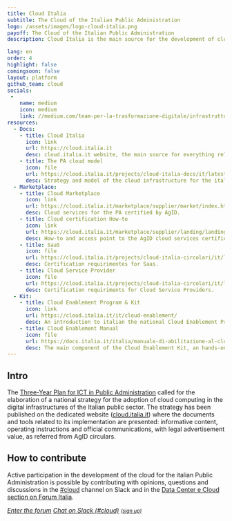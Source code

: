 ```yaml
---
title: Cloud Italia
subtitle: The Cloud of the Italian Public Administration
logo: /assets/images/logo-cloud-italia.png
payoff: The Cloud of the Italian Public Administration
description: Cloud Italia is the main source for the development of cloud computing in the digital infrastructures of the Italian public sector.

lang: en
order: 4
highlight: false
comingsoon: false
layout: platform
github_team: cloud
socials:
 -
    name: medium
    icon: medium
    link: //medium.com/team-per-la-trasformazione-digitale/infrastrutture-digitali-cloud/home
resources:
  - Docs:
    - title: Cloud Italia
      icon: link
      url: https://cloud.italia.it
      desc: cloud.italia.it website, the main source for everything related to the cloud of the Italian Public Administration (PA).
    - title: The PA cloud model
      icon: file
      url: https://cloud.italia.it/projects/cloud-italia-docs/it/latest/
      desc: Strategy and model of the cloud infrastructure for the italian public sector.
  - Marketplace:
    - title: Cloud Marketplace
      icon: link
      url: https://cloud.italia.it/marketplace/supplier/market/index.html
      desc: Cloud services for the PA certified by AgID. 
    - title: Cloud certification How-to
      icon: link
      url: https://cloud.italia.it/marketplace/supplier/landing/landing_page.html
      desc: How-to and access point to the AgID cloud services certifications. 
    - title: SaaS
      icon: file
      url: https://cloud.italia.it/projects/cloud-italia-circolari/it/latest/circolari/SaaS/
      desc: Certification requirimentes for Saas.
    - title: Cloud Service Provider
      icon: file
      url: https://cloud.italia.it/projects/cloud-italia-circolari/it/latest/circolari/CSP/
      desc: Certification requiriments for Cloud Service Providers.
  - Kit:
    - title: Cloud Enablement Program & Kit
      icon: link
      url: https://cloud.italia.it/it/cloud-enablement/
      desc: An introduction to italian the national Cloud Enablement Program and to the Cloud Enablement Kit (methodologies, good practices and tools).
    - title: Cloud Enablement Manual
      icon: file
      url: https://docs.italia.it/italia/manuale-di-abilitazione-al-cloud/manuale-di-abilitazione-al-cloud-docs/it/bozza/
      desc: The main component of the Cloud Enablement Kit, an hands-on manual to migrate the PA digital services in the cloud.
---
```


## Intro

The [Three-Year Plan for ICT in Public Administration](https://pianotriennale-ict.italia.it/en/) called for the elaboration of a national strategy for the adoption of cloud computing in the digital infrastructures of the Italian public sector. The strategy has been published on the dedicated website ([cloud.italia.it](https://cloud.italia.it)) where the documents and tools related to its implementation are presented: informative content, operating instructions and official communications, with legal advertisement value, as referred from AgID circulars.

## How to contribute

Active participation in the development of the cloud for the italian Public Administration is possible by contributing with opinions, questions and discussions in the [#cloud](https://developersitalia.slack.com/messages/C9TCMU07R) channel on Slack and in the [Data Center e Cloud section on Forum Italia](https://forum.italia.it/c/piano-triennale/data-center-e-cloud).

<a class="btn btn-primary" href="https://forum.italia.it/c/piano-triennale/data-center-e-cloud"><i class="it-horn" /> Enter the forum</a>
<a class="btn btn-primary" href="https://developersitalia.slack.com/messages/C9TCMU07R"><i class="it-comment" /> Chat on Slack (#cloud)</a> <a href="https://slack.developers.italia.it/"><small>(sign up)</small></a>

